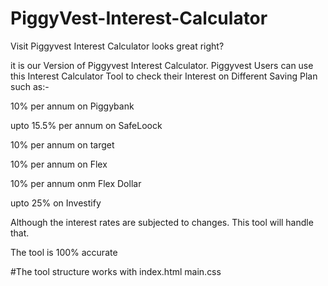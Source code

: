 # PiggyVest-Interest-Calculator
Visit Piggyvest Interest Calculator looks great right?

it is our Version of Piggyvest Interest Calculator. Piggyvest Users can use this Interest Calculator Tool to check their Interest on Different Saving Plan such as:-

10% per annum on Piggybank

upto 15.5% per annum on SafeLoock

10% per annum on target

10% per annum on Flex

10% per annum onm Flex Dollar

upto 25% on Investify

Although the interest rates are subjected to changes. This tool will handle that.

The tool is 100% accurate

#The tool structure works with 
index.html
main.css
